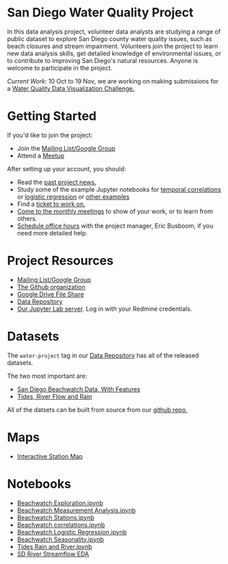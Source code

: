 # San Diego Water Quality Project

In this data analysis project, volunteer data analysts are studying a range of
public dataset to explore San Diego county water quality issues, such as beach
closures and stream impairment. Volunteers join the project to learn new
data analysis skills, get detailed knowledge of environmental issues, or to
contribute to improving San Diego's natural resources. Anyone is welcome to
participate in the project.

_Current Work_: 10 Oct to 19 Nov, we are working on making submissions for a [Water Quality Data Visualization Challenge.](https://github.com/san-diego-water-quality/water-quality-project/wiki/SFEI-Visualization-Contest) 

# Getting Started

If you'd like to join the project:

* Join the [Mailing List/Google Group](https://groups.google.com/a/sandiegodata.org/forum/#!forum/water)
* Attend a [Meetup](https://www.meetup.com/San-Diego-Regional-Data-Library/)

After setting up your account, you should: 

* Read the [past project news.](https://redmine.civicknowledge.com/projects/san-diego-water-quality/news)
* Study some of the example Jupyter notebooks for [temporal correlations](https://github.com/san-diego-water-quality/ericbusboom/blob/master/Beachwatch%20station%20correlations.ipynb) or [logistic regression](https://github.com/san-diego-water-quality/ericbusboom/blob/master/Beachwatch%20Logistic.ipynb) or [other examples](https://github.com/san-diego-water-quality/water-datasets/blob/master/derived/sandiegodata.org-beachwatch/notebooks/Examples.ipynb)
* Find a [ticket to work on.](https://redmine.civicknowledge.com/projects/san-diego-water-quality/issues)
* [Come to the monthly meetings](https://www.meetup.com/San-Diego-Regional-Data-Library/) to show of your work, or to learn from others. 
* [Schedule office hours](https://www.sandiegodata.org/office-hours/) with the project manager, Eric Busboom, if you need more detailed help. 

# Project Resources

* [Mailing List/Google Group](https://groups.google.com/a/sandiegodata.org/forum/#!forum/water)
* [The Github organization](https://github.com/san-diego-water-quality)
* [Google Drive File
  Share](https://drive.google.com/open?id=1YUCKXsL_HsCnZmA5u3ySczJNkGbnwCT2 )
* [Data Repository](https://data.sandiegodata.org/dataset?tags=water-project)
* [Our Jupyter Lab server](https://jupyter.civicknowledge.com/). Log in
      with your Redmine credentials.

# Datasets

The ``water-project`` tag in our [Data Repository](https://data.sandiegodata.org/dataset?tags=water-project) has all of the released datasets. 

The two most important are: 
* [San Diego Beachwatch Data, With Features](https://data.sandiegodata.org/dataset/sandiegodata-org-beachwatch)
* [Tides, River Flow and Rain](https://data.sandiegodata.org/dataset/sandiegodata-org-water_quality)

All of the datsets can be built from source from our [github repo.](https://github.com/san-diego-water-quality/water-datasets)



# Maps

* [Interactive Station Map](maps/stations/)

# Notebooks

* [Beachwatch Exploration.ipynb](https://github.com/san-diego-water-quality/water-quality-project/blob/master/notebooks/1%20Beachwatch%20Exploration.ipynb)
* [Beachwatch Measurement Analysis.ipynb](https://github.com/san-diego-water-quality/water-quality-project/blob/master/notebooks/2%20Beachwatch%20Measurement%20Analysis.ipynb)
* [Beachwatch Stations.ipynb](https://github.com/san-diego-water-quality/water-quality-project/blob/master/notebooks/3%20Beachwatch%20Stations.ipynb)
* [Beachwatch correlations.ipynb](https://github.com/san-diego-water-quality/water-quality-project/blob/master/notebooks/4%20Beachwatch%20correlations.ipynb)
* [Beachwatch Logistic Regression.ipynb](https://github.com/san-diego-water-quality/water-quality-project/blob/master/notebooks/5%20Beachwatch%20Logistic%20Regression.ipynb)
* [Beachwatch Seasonality.ipynb](https://github.com/san-diego-water-quality/water-quality-project/blob/master/notebooks/6%20Beachwatch%20Seasonality.ipynb)
* [Tides Rain and River.ipynb](https://github.com/san-diego-water-quality/water-quality-project/blob/master/notebooks/7%20Tides%20Rain%20and%20River.ipynb)
* [SD River Streamflow EDA](https://github.com/san-diego-water-quality/ericbusboom/blob/master/Stream%20Flow.ipynb)








